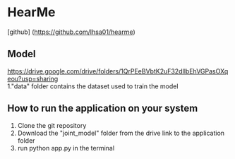 # HearMe
[github] (https://github.com/Ihsa01/hearme)


## Model
https://drive.google.com/drive/folders/1QrPEeBVbtK2uF32dIlbEhVGPasOXqeou?usp=sharing <br>
1."data" folder contains the dataset used to train the model


## How to run the application on your system
1. Clone the git repository
2. Download the "joint_model" folder from the drive link to the application folder
3. run python app.py in the terminal
